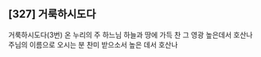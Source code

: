 ## [327] 거룩하시도다

거룩하시도다(3번)
온 누리의 주 하느님 하늘과 땅에 가득 찬 그 영광 높은데서 호산나 
주님의 이름으로 오시는 분 찬미 받으소서 높은 데서 호산나
